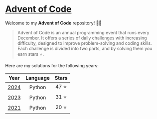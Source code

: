 # [Advent of Code](https://adventofcode.com)

Welcome to my **Advent of Code** repository! 🎄✨

> Advent of Code is an annual programming event that runs every December. It offers a series of daily challenges with increasing difficulty, designed to improve problem-solving and coding skills. Each challenge is divided into two parts, and by solving them you earn stars ⭐.

Here are my solutions for the following years:

| Year				| Language	| Stars	 |
|-------------------|:---------:|:------:|
| [2024](./2024/)	| Python	| 47 ⭐	|
| [2023](./2023/)	| Python	| 31 ⭐	|
| [2021](./2021/)	| Python	| 20 ⭐	|
